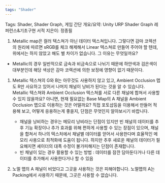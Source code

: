 ```yaml
---
tags: "Shader"
---
```


Tags: Shader, Shader Graph, 게임
간단 개요/요약: Unity URP Shader Graph 레퍼런스&기초구현 서적
지은이: 정종필

1. Metallic map은 컬러 텍스쳐가 아닌 데이터 텍스쳐입니다. 그렇다면 감마 코렉션의 원리에 따르면 sRGB를 체크 해제해서 Linear 텍스쳐로 만들어 주어야 할 텐데, 위에서는 하지 않았고 해도 별 차이가 없습니다. 그 이유는 무엇일까요?
- Metallic의 경우 일반적으로 금속과 비금속으로 나뉘기 때문에 하얀색과 검은색이 대부분인데 해당 색상은 감마 코렉션에 의한 보정에 영향이 없기 때문이다.

1. Metallic 텍스쳐의 G와 B는 아무것도 사용하지 않고 있고, Ambient Occlusion 맵도 R만 사요하고 있어서 나머지 채널이 낭비가 된다는 것을 알 수 있습니다. Metallic 텍스쳐와 Ambient Occlusion 텍스쳐를 서로 다른 채널에 합쳐서 사용할 수 있지 않을까요? 아니면, 현재 필요없는 Base Map의 A 채널을 Ambient Occlusion 맵으로 이용하는 것은 어떨까요? 직접 포토샵등을 이용해서 만들어 적용해 보고, 어떻게 응용하는게 좋을지, 단점은 무엇인지 알아보시기 바랍니다.
    - 채널을 낭비하는 경우는 메모리 낭비라는 단점이 있지만 빈 채널의 데이터를 추후 기능 확장이나 추가 효과를 위해 편하게 사용할 수 있는 장점이 있으며, 채널을 합쳐서 하나의 텍스처에서 채널별 데이터를 얻어서 사용한다며 효율적인 메모리 사용으로 최적화에 도움이 됩니다. 하지만 추후 새로운 채널의 데이터가 필요해지면 셰이더의 대폭 수정이 불가피해지는 단점이 존재합니다.
    - 빈 채널이 있는 경우 활용할 수 있는 방법 : 데이터를 잠깐 담아둔다거나 다른 데이터를 추가해서 사용한다거나 할 수 있음
    
2. 노멀 맵의 A 채널이 비었다고 그곳을 사용하는 것은 피해야합니다. 노멀맵의 A는 Packing에서 사용하기 때문에, 그곳은 사용할 수 없습니다.